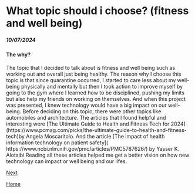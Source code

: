 # What topic should i choose? (fitness and well being)
##### 10/07/2024

#### The why?
<p>The topic that I decided to talk about is fitness and well being such as working out and overall just being healthy. The reason why I choose this topic is that since quarantine occurred, I started to care less about my well-being physically and mentally but then I took action to improve myself by going to the gym where I learned how to be disciplined, pushing my limits but also help my friends on working on themselves. And when this project was presented, I knew technology would have a big impact on our well-being. Before deciding on this topic, there were other topics like automobiles and architecture. The articles that I found helpful and interesting were [The Ultimate Guide to Health and Fitness Tech for 2024](https://www.pcmag.com/picks/the-ultimate-guide-to-health-and-fitness-tech)by Angela Moscaritolo.
  And the article [The impact of health information technology on patient safety](  https://www.ncbi.nlm.nih.gov/pmc/articles/PMC5787626/) by Yasser K. Alotaibi.Reading all these articles helped me get a better vision on how new technology can impact or well being and our lifes.</p>

[Next](entry02.md)

[Home](../README.md)

